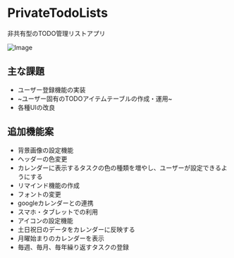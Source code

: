 # PrivateTodoLists
非共有型のTODO管理リストアプリ

![Image](https://github.com/user-attachments/assets/4a69aa5d-3c65-4965-834c-b9ed3cd46594)

## 主な課題
+ ユーザー登録機能の実装
+ ~ユーザー固有のTODOアイテムテーブルの作成・運用~
+ 各種UIの改良

## 追加機能案
+ 背景画像の設定機能
+ ヘッダーの色変更
+ カレンダーに表示するタスクの色の種類を増やし、ユーザーが設定できるようにする
+ リマインド機能の作成
+ フォントの変更
+ googleカレンダーとの連携
+ スマホ・タブレットでの利用
+ アイコンの設定機能
+ 土日祝日のデータをカレンダーに反映する
+ 月曜始まりのカレンダーを表示
+ 毎週、毎月、毎年繰り返すタスクの登録
